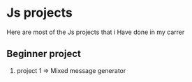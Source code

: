 # Js projects

Here are most of the Js projects that i Have done in my carrer

## Beginner project

1. project 1 => Mixed message generator
